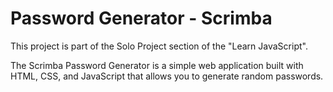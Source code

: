# Password Generator - Scrimba

This project is part of the Solo Project section of the "Learn JavaScript". 

The Scrimba Password Generator is a simple web application built with HTML, CSS, and JavaScript that allows you to generate random passwords. 
